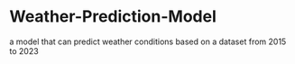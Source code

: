 # Weather-Prediction-Model
a model that can predict weather conditions based on a dataset from 2015 to 2023
